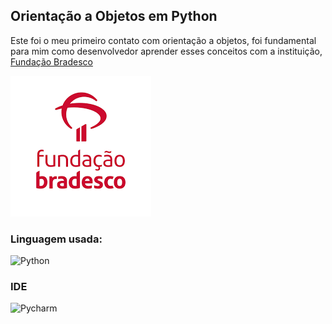 ## Orientação a Objetos em Python

<p>Este foi o meu primeiro contato com orientação a objetos, foi fundamental para mim como desenvolvedor aprender esses conceitos com a instituição, <a href="https://www.ev.org.br/">Fundação Bradesco</a></p>
<img src="./POO_Python/download.png" alt="Imagem de Fundação Bradesco">

### Linguagem usada:

![Python](https://img.shields.io/badge/Python-3776AB?style=for-the-badge&logo=python&logoColor=white)

### IDE

![Pycharm](https://img.shields.io/badge/PyCharm-000000.svg?&style=for-the-badge&logo=PyCharm&logoColor=white)
